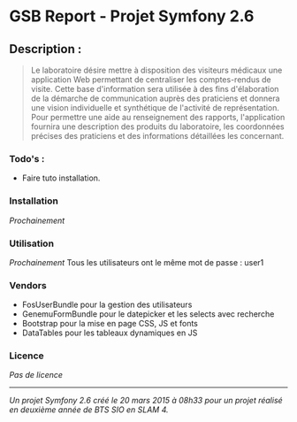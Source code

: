 # GSB Report - Projet Symfony 2.6

## Description :
>Le laboratoire désire mettre à disposition des visiteurs médicaux une application Web permettant de centraliser les comptes-rendus de visite. Cette base d'information sera utilisée à des fins d'élaboration de la démarche de communication auprès des praticiens et donnera une vision individuelle et synthétique de l'activité de représentation.
Pour permettre une aide au renseignement des rapports, l'application fournira une description des produits du laboratoire, les coordonnées précises des praticiens et des informations détaillées les concernant. 


### Todo's :
- Faire tuto installation.

### Installation
*Prochainement*

### Utilisation
*Prochainement*
Tous les utilisateurs ont le même mot de passe : user1


### Vendors
- FosUserBundle pour la gestion des utilisateurs
- GenemuFormBundle pour le datepicker et les selects avec recherche
- Bootstrap pour la mise en page CSS, JS et fonts
- DataTables pour les tableaux dynamiques en JS

### Licence
*Pas de licence*

***
*Un projet Symfony 2.6 créé le 20 mars 2015 à 08h33 pour un projet réalisé en deuxième année de BTS SIO en SLAM 4.*
